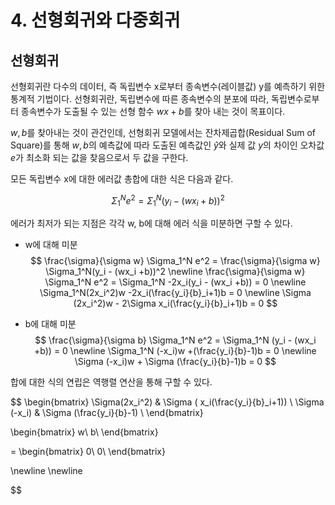 # 4. 선형회귀와 다중회귀

## 선형회귀

선형회귀란 다수의 데이터, 즉 독립변수 x로부터 종속변수(레이블값) y를 예측하기 위한 통계적 기법이다. 선형회귀란, 독립변수에 따른 종속변수의 분포에 따라, 독립변수로부터 종속변수가 도출될 수 있는 선형 함수 $wx+b$를 찾아 내는 것이 목표이다.

$w, b$를 찾아내는 것이 관건인데, 선형회귀 모델에서는 잔차제곱합(Residual Sum of Square)를 통해 $w,b$의 예측값에 따라 도출된 예측값인 $\hat y$와 실제 값 $y$의 차이인 오차값 $e$가 최소화 되는 값을 찾음으로서 두 값을 구한다.

모든 독립변수 x에 대한 에러값 총합에 대한 식은 다음과 같다.

$$
\Sigma_1^N e^2 = \Sigma_1^N(y_i - (wx_i +b))^2
$$

에러가 최저가 되는 지점은 각각 w, b에 대해 에러 식을 미분하면 구할 수 있다.

- w에 대해 미분
$$
\frac{\sigma}{\sigma w} \Sigma_1^N e^2 = \frac{\sigma}{\sigma w} \Sigma_1^N(y_i - (wx_i +b))^2
\newline
\frac{\sigma}{\sigma w} \Sigma_1^N e^2 = \Sigma_1^N -2x_i(y_i - (wx_i +b)) = 0
\newline
\Sigma_1^N(2x_i^2)w -2x_i(\frac{y_i}{b}_i+1)b = 0
\newline
\Sigma (2x_i^2)w - 2\Sigma x_i(\frac{y_i}{b}_i+1)b = 0
$$

- b에 대해 미분
$$
\frac{\sigma}{\sigma b} \Sigma_1^N e^2 = \Sigma_1^N (y_i - (wx_i +b)) = 0
\newline
\Sigma_1^N (-x_i)w +(\frac{y_i}{b}-1)b = 0
\newline
\Sigma (-x_i)w + \Sigma (\frac{y_i}{b}-1)b = 0
$$

합에 대한 식의 연립은 역행렬 연산을 통해 구할 수 있다.

$$
\begin{bmatrix} 
    \Sigma(2x_i^2) & \Sigma ( x_i(\frac{y_i}{b}_i+1)) \\
     \Sigma (-x_i) & \Sigma (\frac{y_i}{b}-1) \\ 
\end{bmatrix}

\begin{bmatrix}
w\\
b\\
\end{bmatrix}

=
\begin{bmatrix}
0\\
0\\
\end{bmatrix}

\newline
\newline

$$